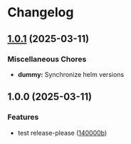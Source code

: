 # Changelog

## [1.0.1](https://github.com/kubecloudscaler/charts/compare/dummy-v1.0.0...dummy-v1.0.1) (2025-03-11)


### Miscellaneous Chores

* **dummy:** Synchronize helm versions

## 1.0.0 (2025-03-11)


### Features

* test release-please ([140000b](https://github.com/kubecloudscaler/charts/commit/140000b72f2049e709db0d9b7732d5b93baa0617))
